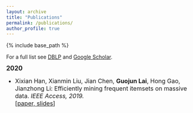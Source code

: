 ```yaml
---
layout: archive
title: "Publications"
permalink: /publications/
author_profile: true
---
```


<!--
{% if author.googlescholar %}
  You can also find my articles on <u><a href="{{author.googlescholar}}">my Google Scholar profile</a>.</u>
{% endif %}

<!--
{% include base_path %}

<!--
{% for post in site.publications reversed %}
  {% include archive-single.html %}
{% endfor %}
-->


		
{% include base_path %}
		
<div>
	
<!-- Publication section 
<div class="subcontent">
<h2 id="pubs">Publications</h2> -->
  
<body>
For a full list see <a href="https://dblp.dagstuhl.de/pid/237/8079-1.html">DBLP</a> and <a href="https://scholar.google.com/citations?user=MZK1ThsAAAAJ&hl=en">Google Scholar</a>.
<!-- 2019 -->
	<style type="text/css">
        #email {
	        font-family: Consolas,"Courier New",monospace;
	}
	#picpad {
		margin-top: .5em;
		margin-bottom: .5em;
        }
	.pubyear {
 		margin-top: 12px;
 		clear: both;
 		font-size: 1.2em;
 		font-weight: bold;
	}
        li[_p]{
	        margin-top: 10px;
	        font-size: 16px;
	}
	.subcontent {
		margin-top: 1em;
		margin-bottom: 1.5em;
	}
  	</style>
<div class="pubyear">2020</div>
<ul>
	<li _p>Xixian Han, Xianmin Liu, Jian Chen, <b>Guojun Lai</b>, Hong Gao, Jianzhong Li: Efficiently mining frequent itemsets on massive data. <i>IEEE Access, 2019.</i><br> [<a href="resources/cidr2020.pdf">paper, <a href="resources/cidr2020_talk.pptx">slides</a></a>]</li _p>
</ul>
					
</body>
</div>
